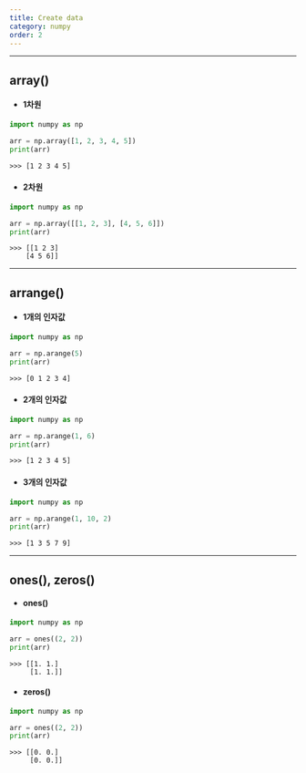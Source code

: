 ```yaml
---
title: Create data
category: numpy
order: 2
---
```


---
## array()

* #### 1차원

```python
import numpy as np

arr = np.array([1, 2, 3, 4, 5])
print(arr)
```
    >>> [1 2 3 4 5]

* #### 2차원

```python
import numpy as np

arr = np.array([[1, 2, 3], [4, 5, 6]])
print(arr)
```
    >>> [[1 2 3]
        [4 5 6]]
---

## arrange()

* #### 1개의 인자값

```python
import numpy as np

arr = np.arange(5)
print(arr)
```
    >>> [0 1 2 3 4]

* #### 2개의 인자값

```python
import numpy as np

arr = np.arange(1, 6)
print(arr)
```
    >>> [1 2 3 4 5]

* #### 3개의 인자값

```python
import numpy as np

arr = np.arange(1, 10, 2)
print(arr)
```
    >>> [1 3 5 7 9]

---
## ones(), zeros()

* #### ones()

```python
import numpy as np

arr = ones((2, 2))
print(arr)
```
    >>> [[1. 1.]
         [1. 1.]]

* #### zeros()

```python
import numpy as np

arr = ones((2, 2))
print(arr)
```
    >>> [[0. 0.]
         [0. 0.]]